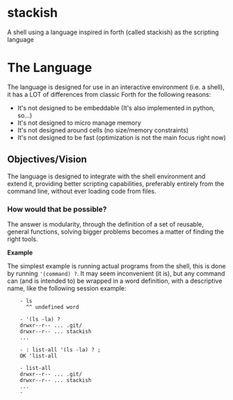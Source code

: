 # stackish
A shell using a language inspired in forth (called stackish) as the scripting language


# The Language

The language is designed for use in an interactive environment
(i.e. a shell), it has a LOT of differences from classic Forth
for the following reasons:

- It's not designed to be embeddable (It's also implemented in python, so...)
- It's not designed to micro manage memory
- It's not designed around cells (no size/memory constraints)
- It's not designed to be fast (optimization is not the main focus right now)

## Objectives/Vision

The language is designed to integrate with the shell environment
and extend it, providing better scripting capabilities, preferably
entirely from the command line, without ever loading code from files.

### How would that be possible?

The answer is modularity, through the definition of a set of
reusable, general functions, solving bigger problems becomes
a matter of finding the right tools.

**Example**

The simplest example is running actual programs from the shell,
this is done by running `'(command) ?`. It may seem inconvenient (it is),
but any command can (and is intended to) be wrapped in a word definition, with a
descriptive name, like the following session example:

```forth
    - ls
      ^^ undefined word

    - '(ls -la) ?
    drwxr--r-- ... .git/
    drwxr--r-- ... stackish
    ...

    - : list-all '(ls -la) ? ;
    OK 'list-all

    - list-all
    drwxr--r-- ... .git/
    drwxr--r-- ... stackish
    ...
    -
```

